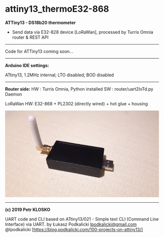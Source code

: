# attiny13_thermoE32-868

**ATTiny13 - DS18b20 thermometer**

- Send data via E32-828 device [LoRaWan], processed by Turris Omnia router & REST API

---

Code for ATTiny13 coming soon...


---

**Arduino IDE settings:**

   ATtiny13, 
   1.2MHz internal; 
   LTO disabled; 
   BOD disabled
   
---

**Router side:**
   HW : Turris Omnia, Python installed
   SW :  router/uart2IoTd.py Daemon
   
   LoRaWan HW: E32-868 + PL2302 (directly wired) + hot glue + housing
   
   ![Alt text](E32-868-PL2302_thumb.jpg?raw=true "ATTiny13 - DS18b20 thermometer, Router Side")
   
---

**(c) 2019 Petr KLOSKO**
 
 UART code and CLI based on 
      ATtiny13/021 -  Simple text CLI (Command Line Interface) via UART.
      by Łukasz Podkalicki <lpodkalicki@gmail.com> @lpodkalicki
      [https://blog.podkalicki.com/100-projects-on-attiny13/]
